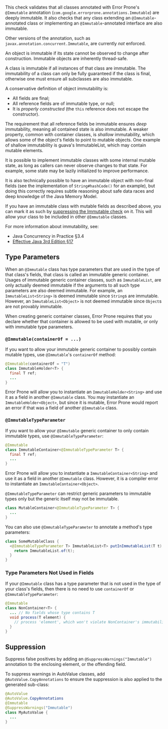This check validates that all classes annotated with Error Prone's `@Immutable`
annotation (`com.google.errorprone.annotations.Immutable`) are deeply immutable.
It also checks that any class extending an `@Immutable`-annotated class or
implementing an `@Immutable`-annotated interface are also immutable.

Other versions of the annotation, such as
`javax.annotation.concurrent.Immutable`, are currently *not* enforced.

An object is immutable if its state cannot be observed to change after
construction. Immutable objects are inherently thread-safe.

A class is immutable if all instances of that class are immutable. The
immutability of a class can only be fully guaranteed if the class is final,
otherwise one must ensure all subclasses are also immutable.

A conservative definition of object immutability is:

*   All fields are final;
*   All reference fields are of immutable type, or null;
*   It is *properly constructed* (the `this` reference does not escape the
    constructor).

The requirement that all reference fields be immutable ensures *deep*
immutability, meaning all contained state is also immutable. A weaker property,
common with container classes, is *shallow* immutability, which allows some of
the object's fields to point to mutable objects. One example of shallow
immutability is guava's ImmutableList, which may contain mutable elements.

It is possible to implement immutable classes with some internal mutable state,
as long as callers can never observe changes to that state. For example, some
state may be lazily initialized to improve performance.

It is also technically possible to have an immutable object with non-final
fields (see the implementation of `String#hashCode()` for an example), but doing
this correctly requires subtle reasoning about safe data races and deep
knowledge of the Java Memory Model.

If you have an immutable class with mutable fields as described above, you can
mark it as such by [suppressing the Immutable check](#suppression) on it. This
will allow your class to be included in other `@Immutable` classes.

For more information about immutability, see:

*   Java Concurrency in Practice §3.4
*   [Effective Java 3rd Edition §17][ej3e-17]

## Type Parameters

When an `@Immutable` class has type parameters that are used in the type of that
class's fields, that class is called an immutable generic container. Usages of
immutable generic container classes, such as `ImmutableList`, are only actually
deemed immutable if the arguments to all such type parameters are also deemed
immutable. For example, an `ImmutableList<String>` is deemed immutable since
`String`s are immutable. However, an `ImmutableList<Object>` is not deemed
immutable since `Object`s are not provably immutable.

When creating generic container classes, Error Prone requires that you declare
whether that container is allowed to be used with mutable, or only with
immutable type parameters.

### `@Immutable(containerOf = ...)`

If you want to allow your immutable generic container to possibly contain
mutable types, use `@Immutable`'s `containerOf` method:

```java
@Immutable(containerOf = "T")
class ImmutableHolder<T> {
  final T ref;
  ...
}
```

Error Prone will allow you to instantiate an `ImmutableHolder<String>` and use
it as a field in another `@Immutable` class. You may instantiate an
`ImmutableHolder<Object>`, but since it is mutable, Error Prone would report an
error if that was a field of another `@Immutable` class.

### `@ImmutableTypeParameter`

If you want to allow your `@Immutable` generic container to only contain
immutable types, use `@ImmutableTypeParameter`:

```java
@Immutable
class ImmutableContainer<@ImmutableTypeParameter T> {
  final T ref;
  ...
}
```

Error Prone will allow you to instantiate a `ImmutableContainer<String>` and use
it as a field in another `@Immutable` class. However, it is a compiler error to
instantiate an `ImmutableContainer<Object>`.

`@ImmutableTypeParameter` can restrict generic parameters to immutable types
only but the generic itself may not be immutable.

```java
class MutableContainer<@ImmutableTypeParameter T> {
  ...
}
```

You can also use `@ImmutableTypeParameter` to annotate a method's type
parameters:

```java
class SomeMutableClass {
  <@ImmutableTypeParameter T> ImmutableList<T> putInImmutableList(T t) {
    return ImmutableList.of(t);
  }
}
```

### Type Parameters Not Used in Fields

If your `@Immutable` class has a type parameter that is not used in the type of
your class's fields, then there is no need to use `containerOf` or
`@ImmutableTypeParameter`:

```java
@Immutable
class NonContainer<T> {
  ... // No fields whose type contains T
  void process(T element) {
    // process 'element', which won't violate NonContainer's immutability.
  }
}
```

## Suppression

Suppress false positives by adding an `@SuppressWarnings("Immutable")`
annotation to the enclosing element, or the offending field.

To suppress warnings in AutoValue classes, add `@AutoValue.CopyAnnotations` to
ensure the suppression is also applied to the generated sub-class:

```java
@AutoValue
@AutoValue.CopyAnnotations
@Immutable
@SuppressWarnings("Immutable")
class MyAutoValue {
  ...
}
```

[ej3e-17]: https://books.google.com/books?id=BIpDDwAAQBAJ

